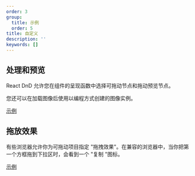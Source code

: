 ```yaml
---
order: 3
group:
  title: 示例
  order: 5
title: 自定义
description: ''
keywords: []
---
```


## 处理和预览

React DnD 允许您在组件的呈现函数中选择可拖动节点和拖动预览节点。

您还可以在加载图像后使用以编程方式创建的图像实例。

[示例](https://04onyvvq80.csb.app/)

## 拖放效果

有些浏览器允许你为可拖动项目指定 "拖拽效果"。在兼容的浏览器中，当你把第一个方框拖到下拉区时，会看到一个 "复制 "图标。

[示例](https://2xvk84jqmn.csb.app/)
